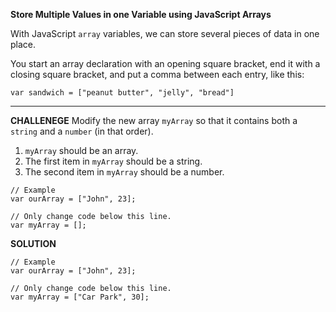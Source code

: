 **Store Multiple Values in one Variable using JavaScript Arrays**

With JavaScript `array` variables, we can store several pieces of data in one place.

You start an array declaration with an opening square bracket, end it with a closing square bracket, and put a comma between each entry, like this:
```
var sandwich = ["peanut butter", "jelly", "bread"]
```

---------------------

**CHALLENEGE**
Modify the new array `myArray` so that it contains both a `string` and a `number` (in that order).
1. `myArray` should be an array.
2. The first item in `myArray` should be a string.
3. The second item in `myArray` should be a number.


```
// Example
var ourArray = ["John", 23];

// Only change code below this line.
var myArray = [];

```

**SOLUTION**

```
// Example
var ourArray = ["John", 23];

// Only change code below this line.
var myArray = ["Car Park", 30];

```
